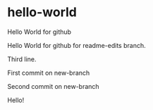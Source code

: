 # hello-world
Hello World for github

Hello World for github for readme-edits branch.

Third line.

First commit on new-branch

Second commit on new-branch

Hello!

